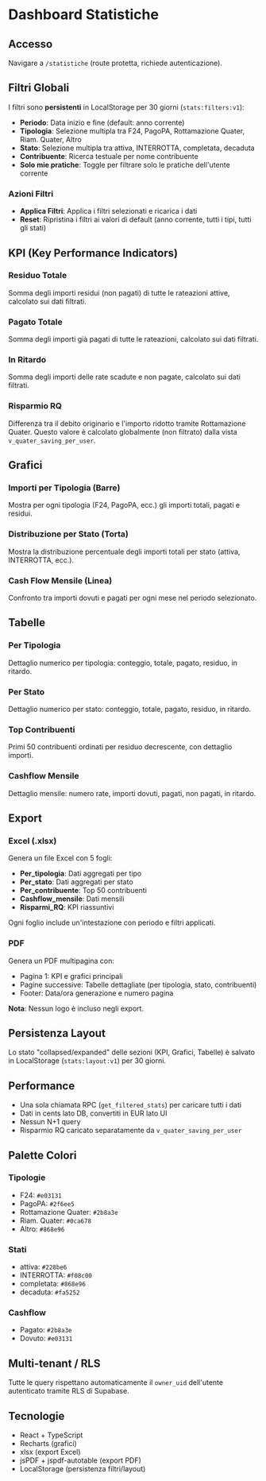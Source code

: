 # Dashboard Statistiche

## Accesso
Navigare a `/statistiche` (route protetta, richiede autenticazione).

## Filtri Globali
I filtri sono **persistenti** in LocalStorage per 30 giorni (`stats:filters:v1`):

- **Periodo**: Data inizio e fine (default: anno corrente)
- **Tipologia**: Selezione multipla tra F24, PagoPA, Rottamazione Quater, Riam. Quater, Altro
- **Stato**: Selezione multipla tra attiva, INTERROTTA, completata, decaduta
- **Contribuente**: Ricerca testuale per nome contribuente
- **Solo mie pratiche**: Toggle per filtrare solo le pratiche dell'utente corrente

### Azioni Filtri
- **Applica Filtri**: Applica i filtri selezionati e ricarica i dati
- **Reset**: Ripristina i filtri ai valori di default (anno corrente, tutti i tipi, tutti gli stati)

## KPI (Key Performance Indicators)

### Residuo Totale
Somma degli importi residui (non pagati) di tutte le rateazioni attive, calcolato sui dati filtrati.

### Pagato Totale
Somma degli importi già pagati di tutte le rateazioni, calcolato sui dati filtrati.

### In Ritardo
Somma degli importi delle rate scadute e non pagate, calcolato sui dati filtrati.

### Risparmio RQ
Differenza tra il debito originario e l'importo ridotto tramite Rottamazione Quater. 
Questo valore è calcolato globalmente (non filtrato) dalla vista `v_quater_saving_per_user`.

## Grafici

### Importi per Tipologia (Barre)
Mostra per ogni tipologia (F24, PagoPA, ecc.) gli importi totali, pagati e residui.

### Distribuzione per Stato (Torta)
Mostra la distribuzione percentuale degli importi totali per stato (attiva, INTERROTTA, ecc.).

### Cash Flow Mensile (Linea)
Confronto tra importi dovuti e pagati per ogni mese nel periodo selezionato.

## Tabelle

### Per Tipologia
Dettaglio numerico per tipologia: conteggio, totale, pagato, residuo, in ritardo.

### Per Stato
Dettaglio numerico per stato: conteggio, totale, pagato, residuo, in ritardo.

### Top Contribuenti
Primi 50 contribuenti ordinati per residuo decrescente, con dettaglio importi.

### Cashflow Mensile
Dettaglio mensile: numero rate, importi dovuti, pagati, non pagati, in ritardo.

## Export

### Excel (.xlsx)
Genera un file Excel con 5 fogli:
- **Per_tipologia**: Dati aggregati per tipo
- **Per_stato**: Dati aggregati per stato
- **Per_contribuente**: Top 50 contribuenti
- **Cashflow_mensile**: Dati mensili
- **Risparmi_RQ**: KPI riassuntivi

Ogni foglio include un'intestazione con periodo e filtri applicati.

### PDF
Genera un PDF multipagina con:
- Pagina 1: KPI e grafici principali
- Pagine successive: Tabelle dettagliate (per tipologia, stato, contribuenti)
- Footer: Data/ora generazione e numero pagina

**Nota**: Nessun logo è incluso negli export.

## Persistenza Layout
Lo stato "collapsed/expanded" delle sezioni (KPI, Grafici, Tabelle) è salvato in LocalStorage (`stats:layout:v1`) per 30 giorni.

## Performance
- Una sola chiamata RPC (`get_filtered_stats`) per caricare tutti i dati
- Dati in cents lato DB, convertiti in EUR lato UI
- Nessun N+1 query
- Risparmio RQ caricato separatamente da `v_quater_saving_per_user`

## Palette Colori

### Tipologie
- F24: `#e03131`
- PagoPA: `#2f6ee5`
- Rottamazione Quater: `#2b8a3e`
- Riam. Quater: `#0ca678`
- Altro: `#868e96`

### Stati
- attiva: `#228be6`
- INTERROTTA: `#f08c00`
- completata: `#868e96`
- decaduta: `#fa5252`

### Cashflow
- Pagato: `#2b8a3e`
- Dovuto: `#e03131`

## Multi-tenant / RLS
Tutte le query rispettano automaticamente il `owner_uid` dell'utente autenticato tramite RLS di Supabase.

## Tecnologie
- React + TypeScript
- Recharts (grafici)
- xlsx (export Excel)
- jsPDF + jspdf-autotable (export PDF)
- LocalStorage (persistenza filtri/layout)
